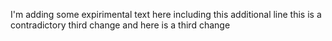 I'm adding some expirimental text here
including this additional line
this is a contradictory third change
and here is a third change
